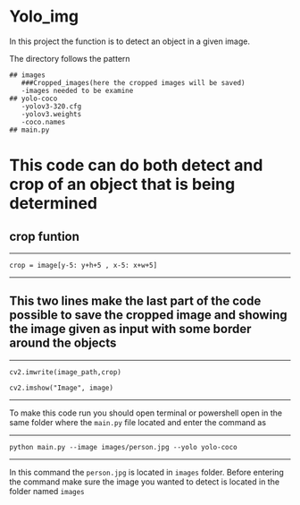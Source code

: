 # Yolo_img

In this project the function is to detect an object in a given image.

The directory follows the pattern

```
## images
   ###Cropped_images(here the cropped images will be saved)
   -images needed to be examine
## yolo-coco
   -yolov3-320.cfg
   -yolov3.weights
   -coco.names
## main.py

```
# This code can do both detect and crop of an object that is being determined 

## crop funtion
----------------------------


``` crop = image[y-5: y+h+5 , x-5: x+w+5] ```


----------------------------

## This two lines make the last part of the code possible to save the cropped image and showing the image given as input with some border around the objects


----------------------------


``` cv2.imwrite(image_path,crop) ```

```cv2.imshow("Image", image) ```

----------------------------
 To make this code run you should open terminal or powershell open in the same folder where the ```main.py``` file located and enter the command as
 
 ---------------------------
 
 ``` python main.py --image images/person.jpg --yolo yolo-coco ```
 
 ---------------------------
 
 In this command the ```person.jpg``` is located in ```images``` folder. Before entering the command make sure the image you wanted to detect is located in the folder named ```images```
 
